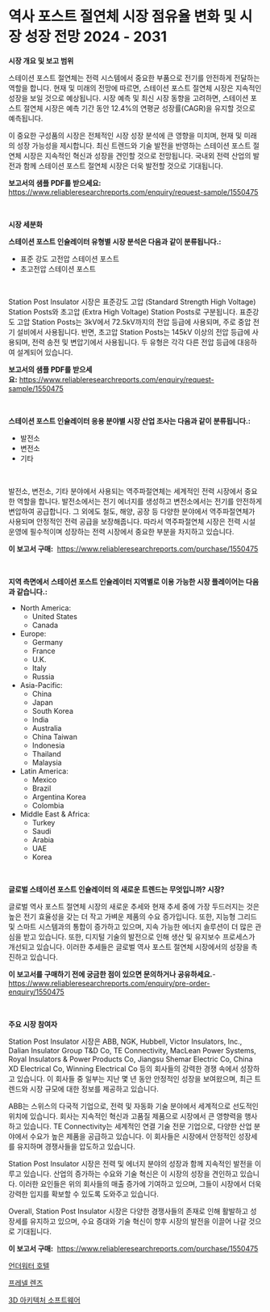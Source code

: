 <p><h1>역사 포스트 절연체 시장 점유율 변화 및 시장 성장 전망 2024 - 2031</h1></p><p><strong>시장 개요 및 보고 범위</strong></p>
<p><p>스테이션 포스트 절연체는 전력 시스템에서 중요한 부품으로 전기를 안전하게 전달하는 역할을 합니다. 현재 및 미래의 전망에 따르면, 스테이션 포스트 절연체 시장은 지속적인 성장을 보일 것으로 예상됩니다. 시장 예측 및 최신 시장 동향을 고려하면, 스테이션 포스트 절연체 시장은 예측 기간 동안 12.4%의 연평균 성장률(CAGR)을 유지할 것으로 예측됩니다. </p><p>이 중요한 구성품의 시장은 전체적인 시장 성장 분석에 큰 영향을 미치며, 현재 및 미래의 성장 가능성을 제시합니다. 최신 트렌드와 기술 발전을 반영하는 스테이션 포스트 절연체 시장은 지속적인 혁신과 성장을 견인할 것으로 전망됩니다. 국내외 전력 산업의 발전과 함께 스테이션 포스트 절연체 시장은 더욱 발전할 것으로 기대됩니다.</p></p>
<p><strong>보고서의 샘플 PDF를 받으세요:</strong> <a href="https://www.reliableresearchreports.com/enquiry/request-sample/1550475">https://www.reliableresearchreports.com/enquiry/request-sample/1550475</a></p>
<p>&nbsp;</p>
<p><strong>시장 세분화</strong></p>
<p><strong>스테이션 포스트 인슐레이터 유형별 시장 분석은 다음과 같이 분류됩니다.:</strong></p>
<p><ul><li>표준 강도 고전압 스테이션 포스트</li><li>초고전압 스테이션 포스트</li></ul></p>
<p>&nbsp;</p>
<p><p>Station Post Insulator 시장은 표준강도 고압 (Standard Strength High Voltage) Station Posts와 초고압 (Extra High Voltage) Station Posts로 구분됩니다. 표준강도 고압 Station Posts는 3kV에서 72.5kV까지의 전압 등급에 사용되며, 주로 중압 전기 설비에서 사용됩니다. 반면, 초고압 Station Posts는 145kV 이상의 전압 등급에 사용되며, 전력 송전 및 변압기에서 사용됩니다. 두 유형은 각각 다른 전압 등급에 대응하여 설계되어 있습니다.</p></p>
<p><strong>보고서의 샘플 PDF를 받으세요:</strong>&nbsp;<a href="https://www.reliableresearchreports.com/enquiry/request-sample/1550475">https://www.reliableresearchreports.com/enquiry/request-sample/1550475</a></p>
<p>&nbsp;</p>
<p><strong> 스테이션 포스트 인슐레이터 응용 분야별 시장 산업 조사는 다음과 같이 분류됩니다.:</strong></p>
<p><ul><li>발전소</li><li>변전소</li><li>기타</li></ul></p>
<p>&nbsp;</p>
<p><p>발전소, 변전소, 기타 분야에서 사용되는 역주파절연체는 세계적인 전력 시장에서 중요한 역할을 합니다. 발전소에서는 전기 에너지를 생성하고 변전소에서는 전기를 안전하게 변압하여 공급합니다. 그 외에도 철도, 해양, 공장 등 다양한 분야에서 역주파절연체가 사용되며 안정적인 전력 공급을 보장해줍니다. 따라서 역주파절연체 시장은 전력 시설 운영에 필수적이며 성장하는 전력 시장에서 중요한 부분을 차지하고 있습니다.</p></p>
<p><strong>이 보고서 구매:</strong>&nbsp; <a href="https://www.reliableresearchreports.com/purchase/1550475">https://www.reliableresearchreports.com/purchase/1550475</a></p>
<p>&nbsp;</p>
<p><strong>지역 측면에서 스테이션 포스트 인슐레이터 지역별로 이용 가능한 시장 플레이어는 다음과 같습니다.:</strong></p>
<p><ul>
    <li>
        North America:
        <ul>
            <li>United States</li>
            <li>Canada</li>
        </ul>
    </li>
    <li>
        Europe:
        <ul>
            <li>Germany</li>
            <li>France</li>
            <li>U.K.</li>
            <li>Italy</li>
            <li>Russia</li>
        </ul>
    </li>
    <li>
        Asia-Pacific:
        <ul>
            <li>China</li>
            <li>Japan</li>
            <li>South Korea</li>
            <li>India</li>
            <li>Australia</li>
            <li>China Taiwan</li>
            <li>Indonesia</li>
            <li>Thailand</li>
            <li>Malaysia</li>
        </ul>
    </li>
    <li>
        Latin America:
        <ul>
            <li>Mexico</li>
            <li>Brazil</li>
            <li>Argentina Korea</li>
            <li>Colombia</li>
        </ul>
    </li>
    <li>
        Middle East & Africa:
        <ul>
            <li>Turkey</li>
            <li>Saudi</li>
            <li>Arabia</li>
            <li>UAE</li>
            <li>Korea</li>
        </ul>
    </li>
    </ul></p>
<p>&nbsp;</p>
<p><strong>글로벌 스테이션 포스트 인슐레이터 의 새로운 트렌드는 무엇입니까? 시장?</strong></p>
<p><p>글로벌 역사 포스트 절연체 시장의 새로운 추세와 현재 추세 중에 가장 두드러지는 것은 높은 전기 효율성을 갖는 더 작고 가벼운 제품의 수요 증가입니다. 또한, 지능형 그리드 및 스마트 시스템과의 통합이 증가하고 있으며, 지속 가능한 에너지 솔루션이 더 많은 관심을 받고 있습니다. 또한, 디지털 기술의 발전으로 인해 생산 및 유지보수 프로세스가 개선되고 있습니다. 이러한 추세들은 글로벌 역사 포스트 절연체 시장에서의 성장을 촉진하고 있습니다.</p></p>
<p><strong>이 보고서를 구매하기 전에 궁금한 점이 있으면 문의하거나 공유하세요.</strong>- <a href="https://www.reliableresearchreports.com/enquiry/pre-order-enquiry/1550475">https://www.reliableresearchreports.com/enquiry/pre-order-enquiry/1550475</a></p>
<p>&nbsp;</p>
<p><strong>주요 시장 참여자</strong></p>
<p><p>Station Post Insulator 시장은 ABB, NGK, Hubbell, Victor Insulators, Inc., Dalian Insulator Group T&D Co, TE Connectivity, MacLean Power Systems, Royal Insulators & Power Products Co, Jiangsu Shemar Electric Co, China XD Electrical Co, Winning Electrical Co 등의 회사들의 강력한 경쟁 속에서 성장하고 있습니다. 이 회사들 중 일부는 지난 몇 년 동안 안정적인 성장을 보여왔으며, 최근 트렌드와 시장 규모에 대한 정보를 제공하고 있습니다.</p><p>ABB는 스위스의 다국적 기업으로, 전력 및 자동화 기술 분야에서 세계적으로 선도적인 위치에 있습니다. 회사는 지속적인 혁신과 고품질 제품으로 시장에서 큰 영향력을 행사하고 있습니다. TE Connectivity는 세계적인 연결 기술 전문 기업으로, 다양한 산업 분야에서 수요가 높은 제품을 공급하고 있습니다. 이 회사들은 시장에서 안정적인 성장세를 유지하며 경쟁사들을 압도하고 있습니다.</p><p>Station Post Insulator 시장은 전력 및 에너지 분야의 성장과 함께 지속적인 발전을 이루고 있습니다. 산업의 증가하는 수요와 기술 혁신은 이 시장의 성장을 견인하고 있습니다. 이러한 요인들은 위의 회사들의 매출 증가에 기여하고 있으며, 그들이 시장에서 더욱 강력한 입지를 확보할 수 있도록 도와주고 있습니다.</p><p>Overall, Station Post Insulator 시장은 다양한 경쟁사들의 존재로 인해 활발하고 성장세를 유지하고 있으며, 수요 증대와 기술 혁신이 향후 시장의 발전을 이끌어 나갈 것으로 기대됩니다.</p></p>
<p><strong>이 보고서 구매:</strong>&nbsp;&nbsp;<a href="https://www.reliableresearchreports.com/purchase/1550475">https://www.reliableresearchreports.com/purchase/1550475</a></p>
<p><p><a href="https://github.com/JackieFauhey9089475/Market-Research-Report-List-1/blob/main/79538946054.md">언더워터 호텔</a></p><p><a href="https://github.com/vs2869dizt0/Market-Research-Report-List-1/blob/main/25596696052.md">프레넬 렌즈</a></p><p><a href="https://github.com/Howaoole34545/Market-Research-Report-List-1/blob/main/41237016053.md">3D 아키텍처 소프트웨어</a></p></p>
